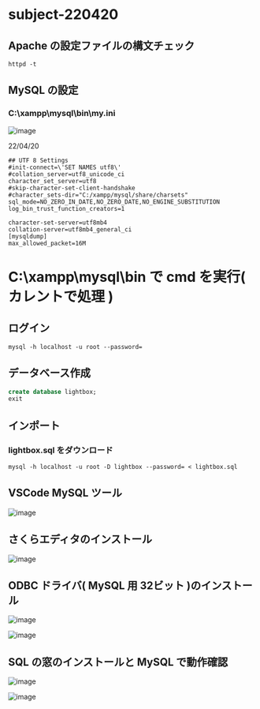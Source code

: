 # subject-220420

## Apache の設定ファイルの構文チェック
```
httpd -t
```


## MySQL の設定
### C:\xampp\mysql\bin\my.ini

![image](https://user-images.githubusercontent.com/1501327/156976420-7b22dfbb-96e9-4d79-ad49-b5e7dba1845e.png)

22/04/20
```
## UTF 8 Settings
#init-connect=\'SET NAMES utf8\'
#collation_server=utf8_unicode_ci
character_set_server=utf8
#skip-character-set-client-handshake
#character_sets-dir="C:/xampp/mysql/share/charsets"
sql_mode=NO_ZERO_IN_DATE,NO_ZERO_DATE,NO_ENGINE_SUBSTITUTION
log_bin_trust_function_creators=1

character-set-server=utf8mb4
collation-server=utf8mb4_general_ci
[mysqldump]
max_allowed_packet=16M
```

# C:\xampp\mysql\bin で cmd を実行( カレントで処理 )

## ログイン
```
mysql -h localhost -u root --password=
```

## データベース作成
```sql
create database lightbox;
exit
```

## インポート
### lightbox.sql をダウンロード
```
mysql -h localhost -u root -D lightbox --password= < lightbox.sql
```

## VSCode MySQL ツール
![image](https://user-images.githubusercontent.com/1501327/164140853-2bd4ab93-14c1-40ed-ae74-f90983125fd7.png)


## さくらエディタのインストール

![image](https://user-images.githubusercontent.com/1501327/164349789-0c0bc1c2-4b3d-4d81-8270-065ab5d754ce.png)



## ODBC ドライバ( MySQL 用 32ビット )のインストール

![image](https://user-images.githubusercontent.com/1501327/164349950-7b868130-5045-4f47-9179-d297cfaa96ee.png)

![image](https://user-images.githubusercontent.com/1501327/164349987-24ea469d-bd25-456a-906e-44ff1510f479.png)



## SQL の窓のインストールと MySQL で動作確認

![image](https://user-images.githubusercontent.com/1501327/164350059-237e1337-3614-489a-be57-d663ebd3c131.png)

![image](https://github.com/winofsql/subject-220420/assets/1501327/89efa022-9218-46e0-9c4c-e75c4006c64a)



